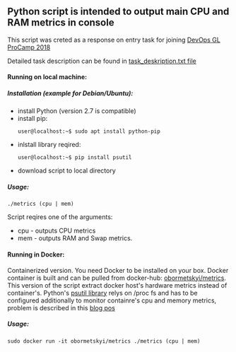 ## Python script is intended to output main CPU and RAM metrics in console 


This script was creted as a response on entry task for joining [DevOps GL ProCamp 2018](https://www.globallogic.com/ua/news/gl-procamp-devops-kyiv-2018/ "DevOps GL ProCamp 2018")


Detailed task description can be found in [task_deskription.txt file](task_deskription.txt)


#### Running on local machine:
##### Installation (example for Debian/Ubuntu):

- install Python (version 2.7 is compatible)
- install pip:
  ```
  user@localhost:~$ sudo apt install python-pip
  ```
- inlstall library reqired:
  ```
  user@localhost:~$ pip install psutil
  ```
- download script to local directory


##### Usage:
```
./metrics (cpu | mem)
```
Script reqires one of the arguments:
* cpu - outputs CPU metrics
* mem - outputs RAM and Swap metrics.


#### Running in Docker: 


Containerized version. You need Docker to be installed on your box.
Docker container is built and can be pulled from docker-hub: [obormetskyi/metrics](https://hub.docker.com/r/obormetskyi/metrics/).
This version of the script extract docker host's hardware metrics instead of container's. Python's [psutil library](https://psutil.readthedocs.io/en/latest/#psutil.PROCFS_PATH) relys on /proc fs and has to be configured additionally to monitor containre's cpu and memory metrics, problem is described in this [blog pos](https://fabiokung.com/2014/03/13/memory-inside-linux-containers/)

##### Usage:
```
sudo docker run -it obormetskyi/metrics ./metrics (cpu | mem)
```